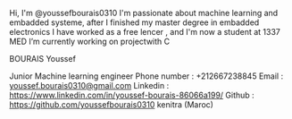 Hi, I'm @youssefbourais0310 I'm passionate about machine learning and embadded systeme, 
after I finished my master degree in embadded electronics I have worked as a free lencer ,
and I'm now a student at 1337 MED I’m currently working on projectwith C

BOURAIS Youssef

Junior Machine learning engineer
Phone number : +212667238845
Email : youssef.bourais0310@gmail.com
Linkedin : https://www.linkedin.com/in/youssef-bourais-86066a199/
Github : https://github.com/youssefbourais0310
kenitra (Maroc) 

